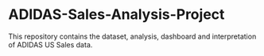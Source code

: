 # ADIDAS-Sales-Analysis-Project
This repository contains the dataset, analysis, dashboard and interpretation of ADIDAS US Sales data.
